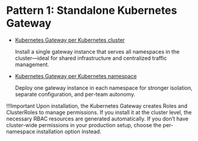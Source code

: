 # Pattern 1: Standalone Kubernetes Gateway

* [Kubernetes Gateway per Kubernetes cluster](../../setup/deployment/apk-dataplane-per-cluster.md) <p> Install a single gateway instance that serves all namespaces in the cluster—ideal for shared infrastructure and centralized traffic management.</p>
* [Kubernetes Gateway per Kubernetes namespace](../../setup/deployment/apk-dataplane-per-namespace.md)<p>Deploy one gateway instance in each namespace for stronger isolation, separate configuration, and per-team autonomy.</p>

!!!Important
    Upon installation, the Kubernetes Gateway creates Roles and ClusterRoles to manage permissions. If you install it at the cluster level, the necessary RBAC resources are generated automatically. If you don’t have cluster-wide permissions in your production setup, choose the per-namespace installation option instead.

